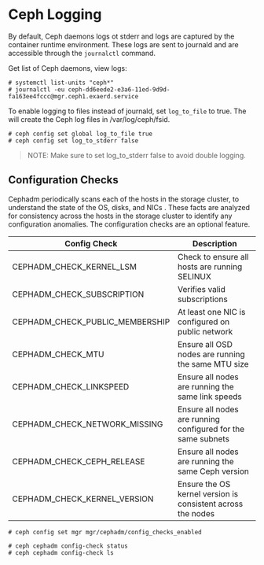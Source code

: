 # Ceph Logging

By default, Ceph daemons logs ot stderr and logs are captured by the container runtime environment.  These logs are sent to journald and are accessible through the `journalctl` command.  

Get list of Ceph daemons, view logs:  
```
# systemctl list-units "ceph*"
# journalctl -eu ceph-dd6eede2-e3a6-11ed-9d9d-fa163ee4fccc@mgr.ceph1.exaerd.service
```

To enable logging to files instead of journald, set `log_to_file` to true.  The will create the Ceph log files in /var/log/ceph/fsid.  

```
# ceph config set global log_to_file true 
# ceph config set log_to_stderr false
```
> NOTE: Make sure to set log_to_stderr false to avoid double logging.


## Configuration Checks

Cephadm periodically scans each of the hosts in the storage cluster, to understand the state of the OS, disks, and NICs . These facts are analyzed for consistency across the hosts in the storage cluster to identify any configuration anomalies. The configuration checks are an optional feature.  

| Config Check | Description |  
| --- | --- | 
| CEPHADM_CHECK_KERNEL_LSM | Check to ensure all hosts are running SELINUX | 
| CEPHADM_CHECK_SUBSCRIPTION | Verifies valid subscriptions |  
| CEPHADM_CHECK_PUBLIC_MEMBERSHIP | At least one NIC is configured on public network |  
| CEPHADM_CHECK_MTU | Ensure all OSD nodes are running the same MTU size |  
| CEPHADM_CHECK_LINKSPEED | Ensure all nodes are running the same link speeds |  
| CEPHADM_CHECK_NETWORK_MISSING | Ensure all nodes are running configured for the same subnets |  
| CEPHADM_CHECK_CEPH_RELEASE | Ensure all nodes are running the same Ceph version |  
| CEPHADM_CHECK_KERNEL_VERSION | Ensure the OS kernel version is consistent across the nodes |  


```
# ceph config set mgr mgr/cephadm/config_checks_enabled

# ceph cephadm config-check status
# ceph cephadm config-check ls
```

